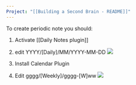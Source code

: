 ```yaml
---
Project: "[[Building a Second Brain - README]]"
---
```


To create periodic note you should:
1. Activate [[Daily Notes plugin]]
2. edit YYYY/[Daily]/MM/YYYY-MM-DD
![](https://i.imgur.com/cIgUohz.png)

4. Install Calendar Plugin
5. Edit gggg/[Weekly]/gggg-[W]ww
 ![](https://i.imgur.com/vjA888z.png)
